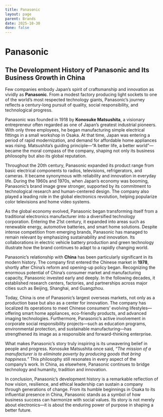 ```yaml
---
title: Panasonic
layout: page
parent: Brands
date: 2025-10-30
done: false
---
```


# Panasonic

## The Development History of Panasonic and Its Business Growth in China

Few companies embody Japan’s spirit of craftsmanship and innovation as vividly as **Panasonic**. From a modest factory producing light sockets to one of the world’s most respected technology giants, Panasonic’s journey reflects a century-long pursuit of quality, social responsibility, and technological progress.

Panasonic was founded in 1918 by **Konosuke Matsushita**, a visionary entrepreneur often regarded as one of Japan’s greatest industrial pioneers. With only three employees, he began manufacturing simple electrical fittings in a small workshop in Osaka. At that time, Japan was entering a period of rapid modernization, and demand for affordable home appliances was rising. Matsushita’s guiding principle—“A better life, a better world”—became the moral compass of the company, shaping not only its business philosophy but also its global reputation.

Throughout the 20th century, Panasonic expanded its product range from basic electrical components to radios, televisions, refrigerators, and cameras. It became synonymous with reliability and innovation in everyday life. During the 1960s and 1970s, when Japan’s economy was booming, Panasonic’s brand image grew stronger, supported by its commitment to technological research and human-centered design. The company also played a leading role in the global electronics revolution, helping popularize color televisions and home video systems.

As the global economy evolved, Panasonic began transforming itself from a traditional electronics manufacturer into a diversified technology corporation. Entering the 21st century, it expanded into areas such as renewable energy, automotive batteries, and smart home solutions. Despite intense competition from emerging brands, Panasonic has managed to remain relevant by emphasizing sustainability and innovation. Its collaborations in electric vehicle battery production and green technology illustrate how the brand continues to adapt to a rapidly changing world.

Panasonic’s relationship with **China** has been particularly significant in its modern history. The company first entered the Chinese market in **1978**, shortly after China’s reform and opening-up policy began. Recognizing the enormous potential of China’s consumer market and manufacturing capacity, Panasonic invested early and deeply. In the following decades, it established research centers, factories, and partnerships across major cities such as Beijing, Shanghai, and Guangzhou.

Today, China is one of Panasonic’s largest overseas markets, not only as a production base but also as a center for innovation. The company has localized its operations to meet Chinese consumers’ evolving lifestyles—offering smart home appliances, eco-friendly products, and advanced imaging technologies. Furthermore, Panasonic’s active involvement in corporate social responsibility projects—such as education programs, environmental protection, and sustainable manufacturing—has strengthened its image as a responsible and forward-thinking enterprise.

What makes Panasonic’s story truly inspiring is its unwavering belief in people and progress. Konosuke Matsushita once said, _“The mission of a manufacturer is to eliminate poverty by producing goods that bring happiness.”_ This philosophy still resonates in every aspect of the company’s work. In China, as elsewhere, Panasonic continues to bridge technology and humanity, tradition and innovation.

In conclusion, Panasonic’s development history is a remarkable reflection of how vision, resilience, and ethical leadership can sustain a company through generations of change. From its humble beginnings in Osaka to its influential presence in China, Panasonic stands as a symbol of how business success can harmonize with social values. Its story is not merely about electronics—it is about the enduring power of purpose in shaping a better future.
